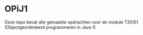OPiJ1
=====
Deze repo bevat alle gemaakte opdrachten voor de module T25151 (Objectgeoriënteerd programmeren in Java 1)
